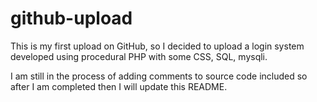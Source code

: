 # github-upload
This is my first upload on GitHub, so I decided to upload a 
login system developed using procedural PHP with some CSS, SQL, mysqli.

I am still in the process of adding comments to source code included so 
after I am completed then I will update this README.

